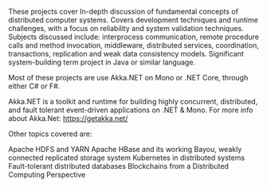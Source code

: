 These projects cover In-depth discussion of fundamental concepts of
distributed computer systems. Covers development techniques and runtime
challenges, with a focus on reliability and system validation
techniques. Subjects discussed include: interprocess communication,
remote procedure calls and method invocation, middleware, distributed
services, coordination, transactions, replication and weak data
consistency models. Significant system-building term project in Java or
similar language.

Most of these projects are use Akka.NET on Mono or .NET Core, through
either C\# or F\#.

Akka.NET is a toolkit and runtime for building highly concurrent,
distributed, and fault tolerant event-driven applications on .NET &
Mono. For more info about Akka.Net: https://getakka.net/

Other topics covered are:

Apache HDFS and YARN 
Apache HBase and its working 
Bayou, weakly connected replicated storage system 
Kubernetes in distributed systems
Fault-tolerant distributed databases 
Blockchains from a Distributed Computing Perspective
